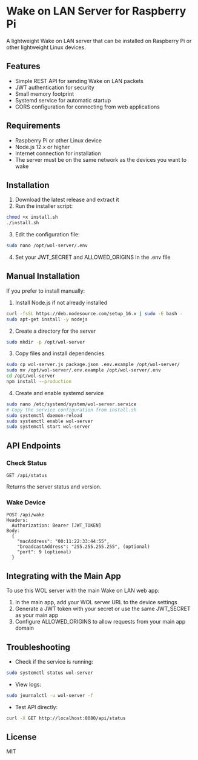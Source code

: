 # Wake on LAN Server for Raspberry Pi

A lightweight Wake on LAN server that can be installed on Raspberry Pi or other lightweight Linux devices.

## Features

- Simple REST API for sending Wake on LAN packets
- JWT authentication for security
- Small memory footprint
- Systemd service for automatic startup
- CORS configuration for connecting from web applications

## Requirements

- Raspberry Pi or other Linux device
- Node.js 12.x or higher
- Internet connection for installation
- The server must be on the same network as the devices you want to wake

## Installation

1. Download the latest release and extract it
2. Run the installer script:
```bash
chmod +x install.sh
./install.sh
```

3. Edit the configuration file:
```bash
sudo nano /opt/wol-server/.env
```

4. Set your JWT_SECRET and ALLOWED_ORIGINS in the .env file

## Manual Installation

If you prefer to install manually:

1. Install Node.js if not already installed
```bash
curl -fsSL https://deb.nodesource.com/setup_16.x | sudo -E bash -
sudo apt-get install -y nodejs
```

2. Create a directory for the server
```bash
sudo mkdir -p /opt/wol-server
```

3. Copy files and install dependencies
```bash
sudo cp wol-server.js package.json .env.example /opt/wol-server/
sudo mv /opt/wol-server/.env.example /opt/wol-server/.env
cd /opt/wol-server
npm install --production
```

4. Create and enable systemd service
```bash
sudo nano /etc/systemd/system/wol-server.service
# Copy the service configuration from install.sh
sudo systemctl daemon-reload
sudo systemctl enable wol-server
sudo systemctl start wol-server
```

## API Endpoints

### Check Status
```
GET /api/status
```
Returns the server status and version.

### Wake Device
```
POST /api/wake
Headers:
  Authorization: Bearer [JWT_TOKEN]
Body:
  {
    "macAddress": "00:11:22:33:44:55",
    "broadcastAddress": "255.255.255.255", (optional)
    "port": 9 (optional)
  }
```

## Integrating with the Main App

To use this WOL server with the main Wake on LAN web app:

1. In the main app, add your WOL server URL to the device settings
2. Generate a JWT token with your secret or use the same JWT_SECRET as your main app
3. Configure ALLOWED_ORIGINS to allow requests from your main app domain

## Troubleshooting

- Check if the service is running:
```bash
sudo systemctl status wol-server
```

- View logs:
```bash
sudo journalctl -u wol-server -f
```

- Test API directly:
```bash
curl -X GET http://localhost:8080/api/status
```

## License

MIT